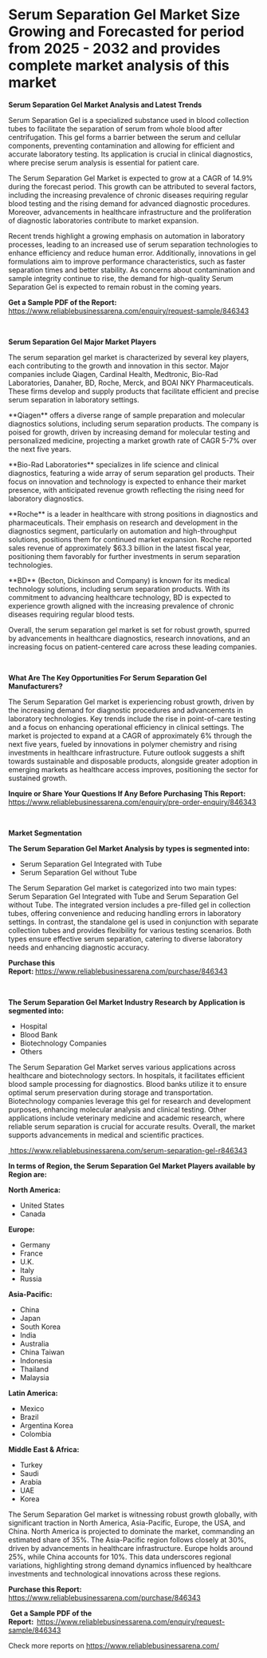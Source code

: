 <p><h1>Serum Separation Gel Market Size Growing and Forecasted for period from 2025 - 2032 and provides complete market analysis of this market</h1></p><p><strong>Serum Separation Gel Market Analysis and Latest Trends</strong></p>
<p><p>Serum Separation Gel is a specialized substance used in blood collection tubes to facilitate the separation of serum from whole blood after centrifugation. This gel forms a barrier between the serum and cellular components, preventing contamination and allowing for efficient and accurate laboratory testing. Its application is crucial in clinical diagnostics, where precise serum analysis is essential for patient care.</p><p>The Serum Separation Gel Market is expected to grow at a CAGR of 14.9% during the forecast period. This growth can be attributed to several factors, including the increasing prevalence of chronic diseases requiring regular blood testing and the rising demand for advanced diagnostic procedures. Moreover, advancements in healthcare infrastructure and the proliferation of diagnostic laboratories contribute to market expansion. </p><p>Recent trends highlight a growing emphasis on automation in laboratory processes, leading to an increased use of serum separation technologies to enhance efficiency and reduce human error. Additionally, innovations in gel formulations aim to improve performance characteristics, such as faster separation times and better stability. As concerns about contamination and sample integrity continue to rise, the demand for high-quality Serum Separation Gel is expected to remain robust in the coming years.</p></p>
<p><strong>Get a Sample PDF of the Report:&nbsp;</strong> <a href="https://www.reliablebusinessarena.com/enquiry/request-sample/846343?utm_campaign=2461&utm_medium=2&utm_source=Github&utm_content=ia&utm_term=04032025&utm_id=serum-separation-gel">https://www.reliablebusinessarena.com/enquiry/request-sample/846343</a></p>
<p>&nbsp;</p>
<p><strong>Serum Separation Gel Major Market Players</strong></p>
<p><p>The serum separation gel market is characterized by several key players, each contributing to the growth and innovation in this sector. Major companies include Qiagen, Cardinal Health, Medtronic, Bio-Rad Laboratories, Danaher, BD, Roche, Merck, and BOAI NKY Pharmaceuticals. These firms develop and supply products that facilitate efficient and precise serum separation in laboratory settings.</p><p>**Qiagen** offers a diverse range of sample preparation and molecular diagnostics solutions, including serum separation products. The company is poised for growth, driven by increasing demand for molecular testing and personalized medicine, projecting a market growth rate of CAGR 5-7% over the next five years.</p><p>**Bio-Rad Laboratories** specializes in life science and clinical diagnostics, featuring a wide array of serum separation gel products. Their focus on innovation and technology is expected to enhance their market presence, with anticipated revenue growth reflecting the rising need for laboratory diagnostics.</p><p>**Roche** is a leader in healthcare with strong positions in diagnostics and pharmaceuticals. Their emphasis on research and development in the diagnostics segment, particularly on automation and high-throughput solutions, positions them for continued market expansion. Roche reported sales revenue of approximately $63.3 billion in the latest fiscal year, positioning them favorably for further investments in serum separation technologies.</p><p>**BD** (Becton, Dickinson and Company) is known for its medical technology solutions, including serum separation products. With its commitment to advancing healthcare technology, BD is expected to experience growth aligned with the increasing prevalence of chronic diseases requiring regular blood tests.</p><p>Overall, the serum separation gel market is set for robust growth, spurred by advancements in healthcare diagnostics, research innovations, and an increasing focus on patient-centered care across these leading companies.</p></p>
<p>&nbsp;</p>
<p><strong>What Are The Key Opportunities For Serum Separation Gel Manufacturers?</strong></p>
<p><p>The Serum Separation Gel market is experiencing robust growth, driven by the increasing demand for diagnostic procedures and advancements in laboratory technologies. Key trends include the rise in point-of-care testing and a focus on enhancing operational efficiency in clinical settings. The market is projected to expand at a CAGR of approximately 6% through the next five years, fueled by innovations in polymer chemistry and rising investments in healthcare infrastructure. Future outlook suggests a shift towards sustainable and disposable products, alongside greater adoption in emerging markets as healthcare access improves, positioning the sector for sustained growth.</p></p>
<p><strong>Inquire or Share Your Questions If Any Before Purchasing This Report:</strong> <a href="https://www.reliablebusinessarena.com/enquiry/pre-order-enquiry/846343?utm_campaign=2461&utm_medium=2&utm_source=Github&utm_content=ia&utm_term=04032025&utm_id=serum-separation-gel">https://www.reliablebusinessarena.com/enquiry/pre-order-enquiry/846343</a></p>
<p>&nbsp;</p>
<p><strong>Market Segmentation</strong></p>
<p><strong>The Serum Separation Gel Market Analysis by types is segmented into:</strong></p>
<p><ul><li>Serum Separation Gel Integrated with Tube</li><li>Serum Separation Gel without Tube</li></ul></p>
<p><p>The Serum Separation Gel market is categorized into two main types: Serum Separation Gel Integrated with Tube and Serum Separation Gel without Tube. The integrated version includes a pre-filled gel in collection tubes, offering convenience and reducing handling errors in laboratory settings. In contrast, the standalone gel is used in conjunction with separate collection tubes and provides flexibility for various testing scenarios. Both types ensure effective serum separation, catering to diverse laboratory needs and enhancing diagnostic accuracy.</p></p>
<p><strong>Purchase this Report:&nbsp;</strong><a href="https://www.reliablebusinessarena.com/purchase/846343?utm_campaign=2461&utm_medium=2&utm_source=Github&utm_content=ia&utm_term=04032025&utm_id=serum-separation-gel">https://www.reliablebusinessarena.com/purchase/846343</a></p>
<p>&nbsp;</p>
<p><strong>The Serum Separation Gel Market Industry Research by Application is segmented into:</strong></p>
<p><ul><li>Hospital</li><li>Blood Bank</li><li>Biotechnology Companies</li><li>Others</li></ul></p>
<p><p>The Serum Separation Gel Market serves various applications across healthcare and biotechnology sectors. In hospitals, it facilitates efficient blood sample processing for diagnostics. Blood banks utilize it to ensure optimal serum preservation during storage and transportation. Biotechnology companies leverage this gel for research and development purposes, enhancing molecular analysis and clinical testing. Other applications include veterinary medicine and academic research, where reliable serum separation is crucial for accurate results. Overall, the market supports advancements in medical and scientific practices.</p></p>
<p><a href="https://www.reliablebusinessarena.com/serum-separation-gel-r846343?utm_campaign=2461&utm_medium=2&utm_source=Github&utm_content=ia&utm_term=04032025&utm_id=serum-separation-gel">&nbsp;https://www.reliablebusinessarena.com/serum-separation-gel-r846343</a></p>
<p><strong>In terms of Region, the Serum Separation Gel Market Players available by Region are:</strong></p>
<p>
    <p> <strong> North America: </strong>
        <ul>
            <li>United States</li>
            <li>Canada</li>
        </ul>
        </p> 
    <p> <strong> Europe: </strong>
        <ul>
            <li>Germany</li>
            <li>France</li>
            <li>U.K.</li>
            <li>Italy</li>
            <li>Russia</li>
        </ul>
        </p> 
    <p> <strong> Asia-Pacific: </strong>
        <ul>
            <li>China</li>
            <li>Japan</li>
            <li>South Korea</li>
            <li>India</li>
            <li>Australia</li>
            <li>China Taiwan</li>
            <li>Indonesia</li>
            <li>Thailand</li>
            <li>Malaysia</li>
        </ul>
        </p> 
    <p> <strong> Latin America: </strong>
        <ul>
            <li>Mexico</li>
            <li>Brazil</li>
            <li>Argentina Korea</li>
            <li>Colombia</li>
        </ul>
        </p> 
    <p> <strong> Middle East & Africa: </strong>
        <ul>
            <li>Turkey</li>
            <li>Saudi</li>
            <li>Arabia</li>
            <li>UAE</li>
            <li>Korea</li>
        </ul>
    </p>
    </p>
<p><p>The Serum Separation Gel market is witnessing robust growth globally, with significant traction in North America, Asia-Pacific, Europe, the USA, and China. North America is projected to dominate the market, commanding an estimated share of 35%. The Asia-Pacific region follows closely at 30%, driven by advancements in healthcare infrastructure. Europe holds around 25%, while China accounts for 10%. This data underscores regional variations, highlighting strong demand dynamics influenced by healthcare investments and technological innovations across these regions.</p></p>
<p><strong>Purchase this Report: </strong><a href="https://www.reliablebusinessarena.com/purchase/846343?utm_campaign=2461&utm_medium=2&utm_source=Github&utm_content=ia&utm_term=04032025&utm_id=serum-separation-gel">https://www.reliablebusinessarena.com/purchase/846343</a></p>
<p>&nbsp;<strong>Get a Sample PDF of the Report:&nbsp;&nbsp;</strong><a href="https://www.reliablebusinessarena.com/enquiry/request-sample/846343?utm_campaign=2461&utm_medium=2&utm_source=Github&utm_content=ia&utm_term=04032025&utm_id=serum-separation-gel">https://www.reliablebusinessarena.com/enquiry/request-sample/846343</a></p>
<p><strong></strong></p>
<p>Check more reports on <a href="https://www.reliablebusinessarena.com/?utm_campaign=2461&utm_medium=2&utm_source=Github&utm_content=ia&utm_term=04032025&utm_id=serum-separation-gel">https://www.reliablebusinessarena.com/</a></p>